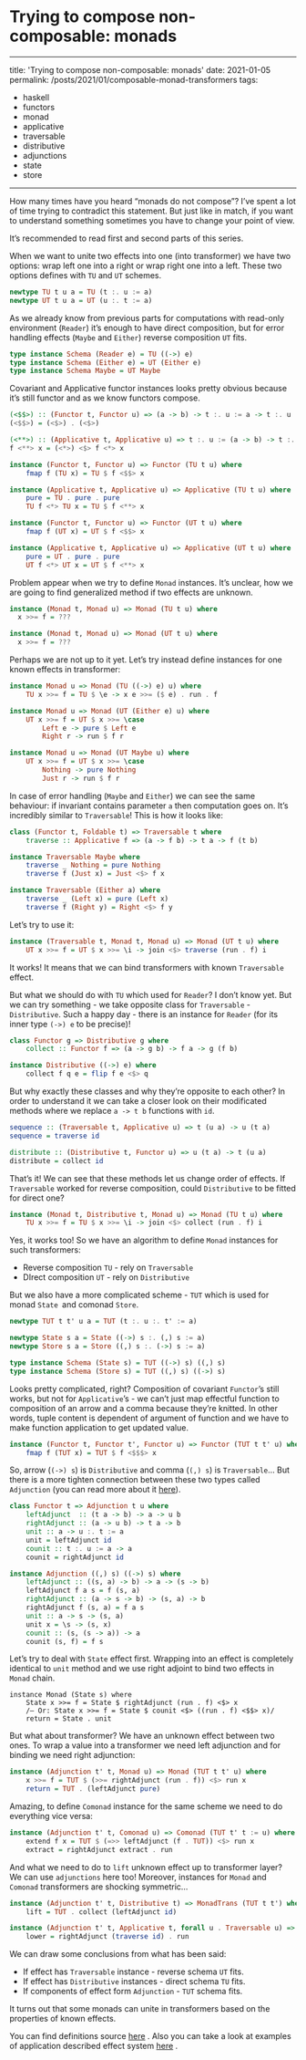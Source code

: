 # Trying to compose non-composable: monads

---
title: 'Trying to compose non-composable: monads'
date: 2021-01-05
permalink: /posts/2021/01/composable-monad-transformers
tags:
  - haskell
  - functors
  - monad
  - applicative
  - traversable
  - distributive
  - adjunctions
  - state
  - store
---

How many times have you heard “monads do not compose”? I’ve spent a lot of time trying to contradict this statement. But just like in match, if you want to understand something sometimes you have to change your point of view.

It’s recommended to read first and second parts of this series.

When we want to unite two effects into one (into transformer) we have two options: wrap left one into a right or wrap right one into a left. These two options defines with `TU` and `UT` schemes.

```haskell
newtype TU t u a = TU (t :. u := a)
newtype UT t u a = UT (u :. t := a)
```

As we already know from previous parts for computations with read-only environment (`Reader`) it’s enough to have direct composition, but for error handling effects (`Maybe` and `Either`)  reverse composition  `UT` fits.

```haskell
type instance Schema (Reader e) = TU ((->) e)
type instance Schema (Either e) = UT (Either e)
type instance Schema Maybe = UT Maybe
```

Covariant and Applicative functor instances looks pretty obvious because it’s still functor and as we know functors compose.

```haskell
(<$$>) :: (Functor t, Functor u) => (a -> b) -> t :. u := a -> t :. u := b
(<$$>) = (<$>) . (<$>)

(<**>) :: (Applicative t, Applicative u) => t :. u := (a -> b) -> t :. u := a -> t :. u := b
f <**> x = (<*>) <$> f <*> x

instance (Functor t, Functor u) => Functor (TU t u) where
    fmap f (TU x) = TU $ f <$$> x

instance (Applicative t, Applicative u) => Applicative (TU t u) where
    pure = TU . pure . pure
    TU f <*> TU x = TU $ f <**> x

instance (Functor t, Functor u) => Functor (UT t u) where
    fmap f (UT x) = UT $ f <$$> x

instance (Applicative t, Applicative u) => Applicative (UT t u) where
    pure = UT . pure . pure
    UT f <*> UT x = UT $ f <**> x
```

Problem appear when we try to define `Monad` instances. It’s unclear, how we are going to find generalized method if two effects are unknown.

```haskell
instance (Monad t, Monad u) => Monad (TU t u) where
  x >>= f = ???

instance (Monad t, Monad u) => Monad (UT t u) where
  x >>= f = ???
```

Perhaps we are not up to it yet. Let’s try instead define instances for one known effects in transformer:

```haskell
instance Monad u => Monad (TU ((->) e) u) where
    TU x >>= f = TU $ \e -> x e >>= ($ e) . run . f

instance Monad u => Monad (UT (Either e) u) where
    UT x >>= f = UT $ x >>= \case
        Left e -> pure $ Left e
        Right r -> run $ f r

instance Monad u => Monad (UT Maybe u) where
    UT x >>= f = UT $ x >>= \case
        Nothing -> pure Nothing
        Just r -> run $ f r
```

In case of error handling (`Maybe` and `Either`) we can see the same behaviour: if invariant contains parameter `a`  then computation goes on. It’s incredibly similar to `Traversable`! This is how it looks like:

```haskell
class (Functor t, Foldable t) => Traversable t where
    traverse :: Applicative f => (a -> f b) -> t a -> f (t b)

instance Traversable Maybe where
    traverse _ Nothing = pure Nothing
    traverse f (Just x) = Just <$> f x

instance Traversable (Either a) where
    traverse _ (Left x) = pure (Left x)
    traverse f (Right y) = Right <$> f y
```

Let’s try to use it:

```haskell
instance (Traversable t, Monad t, Monad u) => Monad (UT t u) where
    UT x >>= f = UT $ x >>= \i -> join <$> traverse (run . f) i
```

It works! It means that we can bind transformers with known `Traversable` effect.

But what we should do with `TU` which used for `Reader`? I don’t know yet. But we can try something - we take opposite class for `Traversable` - `Distributive`. Such a happy day - there is an instance for `Reader` (for its inner type `(->) e` to be precise)!

```haskell
class Functor g => Distributive g where
    collect :: Functor f => (a -> g b) -> f a -> g (f b)

instance Distributive ((->) e) where
    collect f q e = flip f e <$> q
```

But why exactly these classes and why they’re opposite to each other? In order to understand it we can take a closer look on their modificated methods where we replace `a -> t b` functions with `id`.

```haskell
sequence :: (Traversable t, Applicative u) => t (u a) -> u (t a)
sequence = traverse id

distribute :: (Distributive t, Functor u) => u (t a) -> t (u a)
distribute = collect id
```

That’s it! We can see that these methods let us change order of effects. If `Traversable` worked for reverse composition, could `Distributive` to be fitted for direct one?

```haskell
instance (Monad t, Distributive t, Monad u) => Monad (TU t u) where
    TU x >>= f = TU $ x >>= \i -> join <$> collect (run . f) i
```

Yes, it works too! So we have an algorithm to define `Monad` instances for such transformers:

* Reverse composition `TU` - rely on `Traversable`
* DIrect composition `UT` - rely on `Distributive`

But we also have a more complicated scheme - `TUT` which is used for monad `State `and comonad  `Store`.

```haskell
newtype TUT t t' u a = TUT (t :. u :. t' := a)

newtype State s a = State ((->) s :. (,) s := a)
newtype Store s a = Store ((,) s :. (->) s := a)

type instance Schema (State s) = TUT ((->) s) ((,) s)
type instance Schema (Store s) = TUT ((,) s) ((->) s)
```

Looks pretty complicated, right? Composition of covariant `Functor`’s still works, but not for `Applicative`’s - we can’t just map effectful function to composition of an arrow and a comma because they’re knitted. In other words, tuple content is dependent of argument of function and we have to make function application to get updated value.

```haskell
instance (Functor t, Functor t', Functor u) => Functor (TUT t t' u) where
    fmap f (TUT x) = TUT $ f <$$$> x
```

So, arrow (`(->) s`) is `Distributive` and comma (`(,) s`) is `Traversable`… But there is a more tighten connection between these two types called `Adjunction` (you can read more about it [here](https://iokasimov.github.io/posts/2020/10/arrow-and-comma)).

```haskell
class Functor t => Adjunction t u where
    leftAdjunct  :: (t a -> b) -> a -> u b
    rightAdjunct :: (a -> u b) -> t a -> b
    unit :: a -> u :. t := a
    unit = leftAdjunct id
    counit :: t :. u := a -> a
    counit = rightAdjunct id

instance Adjunction ((,) s) ((->) s) where
    leftAdjunct :: ((s, a) -> b) -> a -> (s -> b)
    leftAdjunct f a s = f (s, a)
    rightAdjunct :: (a -> s -> b) -> (s, a) -> b
    rightAdjunct f (s, a) = f a s
    unit :: a -> s -> (s, a)
    unit x = \s -> (s, x)
    counit :: (s, (s -> a)) -> a
    counit (s, f) = f s
```

Let’s try to deal with `State` effect first. Wrapping into an effect is completely identical to `unit` method and we use right adjoint to bind two effects in `Monad` chain.

```
instance Monad (State s) where
    State x >>= f = State $ rightAdjunct (run . f) <$> x
    /— Or: State x >>= f = State $ counit <$> ((run . f) <$$> x)/
    return = State . unit
```

But what about transformer? We have an unknown effect between two ones. To wrap a value into a transformer we need left adjunction and for binding we need right adjunction:

```haskell
instance (Adjunction t' t, Monad u) => Monad (TUT t t' u) where
    x >>= f = TUT $ (>>= rightAdjunct (run . f)) <$> run x
    return = TUT . (leftAdjunct pure)
```

Amazing, to define `Comonad` instance for the same scheme we need to do everything vice versa:

```haskell
instance (Adjunction t' t, Comonad u) => Comonad (TUT t' t := u) where
    extend f x = TUT $ (=>> leftAdjunct (f . TUT)) <$> run x
    extract = rightAdjunct extract . run
```

And what we need to do to `lift` unknown effect up to transformer layer? We can use `adjunctions` here too! Moreover, instances for `Monad` and `Comonad` transformers are shocking symmetric…

```haskell
instance (Adjunction t' t, Distributive t) => MonadTrans (TUT t t') where
    lift = TUT . collect (leftAdjunct id)

instance (Adjunction t' t, Applicative t, forall u . Traversable u) => ComonadTrans (TUT t' t) where
    lower = rightAdjunct (traverse id) . run
```

We can draw some conclusions from what has been said:

* If effect has `Traversable` instance - reverse schema `UT` fits.
* If effect has `Distributive` instances - direct schema `TU` fits.
* If components of effect form `Adjunction` - `TUT` schema fits.

It turns out that some monads can unite in transformers based on the properties of known effects.

You can find definitions source [here](https://github.com/iokasimov/joint) .  Also you can take a look at examples of application described effect system [here](https://github.com/iokasimov/experiments/tree/master/Problems/joint) .
